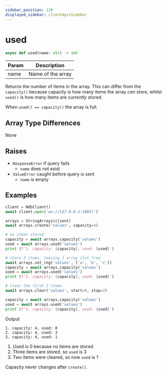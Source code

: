 ```yaml
---
sidebar_position: 120
displayed_sidebar: clientApisSidebar
---
```


# used

```py 
async def used(name: str) -> int
```

|Param|Description|
|---|---|
|name|Name of the array|

Returns the number of items in the array. This can differ from the `capacity()` because capacity is how many items the array *can* store, whilst `used()` is how many items are *currently* stored.

When `used() == capacity()` the array is full.


## Array Type Differences
None


## Raises
- `ResponseError` if query fails
    - `name` does not exist
- `ValueError` caught before query is sent
    - `name` is empty


## Examples

```py
client = NdbClient()
await client.open('ws://127.0.0.1:1987/')

arrays = StringArrays(client)
await arrays.create('values', capacity=4)

# no items stored
capacity = await arrays.capacity('values')
used = await arrays.used('values')
print (f'1. capacity: {capacity}, used: {used}')

# store 3 items, leaving 1 array slot free
await arrays.set_rng('values', ['a', 'b', 'c'])
capacity = await arrays.capacity('values')
used = await arrays.used('values')
print (f'2. capacity: {capacity}, used: {used}')

# clear the first 2 items
await arrays.clear('values', start=0, stop=2)

capacity = await arrays.capacity('values')
used = await arrays.used('values')
print (f'3. capacity: {capacity}, used: {used}')
```

Output
```
1. capacity: 4, used: 0
2. capacity: 4, used: 3
3. capacity: 4, used: 1
```

1. Used is 0 because no items are stored
2. Three items are stored, so `used` is 3
3. Two items were cleared, so now `used` is 1

Capacity never changes after `create()`.